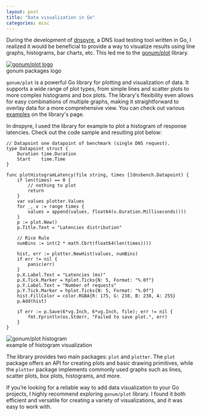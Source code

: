 ```yaml
---
layout: post
title: "Data visualization in Go"
categories: misc
---
```


During the development of [dnspyre](https://tantalor93.github.io/dnspyre/), a DNS load testing tool written in Go,
I realized it would be beneficial to provide a way to visualize results using line graphs, histograms, bar charts, etc.
This led me to the [gonum/plot](https://github.com/gonum/plot) library.

<div class="image">
    <a href="https://github.com/gonum/plot" target="_blank">
        <img src="{{ site.baseurl }}/assets/images/gonumplot-blog-logo.svg" alt="gonum/plot logo" >
    </a>
</div>
<figcaption>gonum packages logo</figcaption>

`gonum/plot` is a powerful Go library for plotting and visualization of data. It supports a wide
range of plot types, from simple lines and scatter plots to more complex histograms and box plots. The library's flexibility
even allows for easy combinations of multiple graphs, making it straightforward to overlay data for a more comprehensive view.
You can check out various [examples](https://github.com/gonum/plot/wiki/Example-plots) on the library's page. 

In dnspyre, I used the library for example to plot a histogram of response latencies. Check out the code sample and
resulting plot below:

```
// Datapoint one datapoint of benchmark (single DNS request).
type Datapoint struct {
	Duration time.Duration
	Start    time.Time
}

func plotHistogramLatency(file string, times []dnsbench.Datapoint) {
	if len(times) == 0 {
		// nothing to plot
		return
	}
	var values plotter.Values
	for _, v := range times {
		values = append(values, float64(v.Duration.Milliseconds()))
	}
	p := plot.New()
	p.Title.Text = "Latencies distribution"

	// Rice Rule
	numBins := int(2 * math.Cbrt(float64(len(times))))

	hist, err := plotter.NewHist(values, numBins)
	if err != nil {
		panic(err)
	}
	p.X.Label.Text = "Latencies (ms)"
	p.X.Tick.Marker = hplot.Ticks{N: 5, Format: "%.0f"}
	p.Y.Label.Text = "Number of requests"
	p.Y.Tick.Marker = hplot.Ticks{N: 5, Format: "%.0f"}
	hist.FillColor = color.RGBA{R: 175, G: 238, B: 238, A: 255}
	p.Add(hist)

	if err := p.Save(6*vg.Inch, 6*vg.Inch, file); err != nil {
		fmt.Fprintln(os.Stderr, "Failed to save plot.", err)
	}
}
```

<div class="image">
    <img src="{{ site.baseurl }}/assets/images/gonumplot-blog-histogram.svg" alt="gonum/plot histogram" >
</div>
<figcaption>example of histogram visualization</figcaption>

The library provides two main packages: `plot` and `plotter`. The `plot` package offers an API for creating plots and basic
drawing primitives, while the `plotter` package implements commonly used graphs such as lines, scatter plots, box plots,
histograms, and more.

If you’re looking for a reliable way to add data visualization to your Go projects, I highly recommend exploring `gonum/plot`
library. I found it both efficient and versatile for creating a variety of visualizations, and it was easy to work with.
